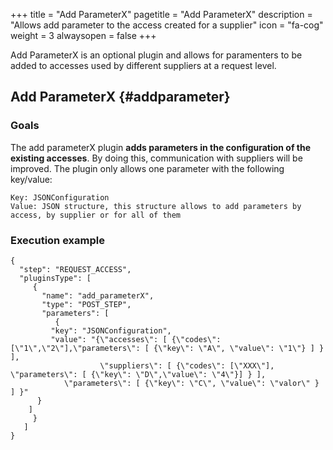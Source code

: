 +++
title = "Add ParameterX"
pagetitle = "Add ParameterX"
description = "Allows add parameter to the access created for a supplier"
icon = "fa-cog"
weight = 3
alwaysopen = false
+++

Add ParameterX is an optional plugin and allows for paramenters to be added to accesses used by different suppliers at a request level.

## Add ParameterX {#addparameter}

### Goals

The add parameterX plugin **adds parameters in the configuration of the existing accesses**. By doing this, communication with suppliers will be improved. The plugin only allows one parameter with the following key/value:

	Key: JSONConfiguration
	Value: JSON structure, this structure allows to add parameters by access, by supplier or for all of them

### Execution example


	{
	  "step": "REQUEST_ACCESS",
	  "pluginsType": [
	     {
	       "name": "add_parameterX",
	       "type": "POST_STEP",
	       "parameters": [
	          {
		     "key": "JSONConfiguration",
		     "value": "{\"accesses\": [ {\"codes\": [\"1\",\"2\"],\"parameters\": [ {\"key\": \"A\", \"value\": \"1\"} ] } ],
		                \"suppliers\": [ {\"codes\": [\"XXX\"], \"parameters\": [ {\"key\": \"D\",\"value\": \"4\"}] } ],
				\"parameters\": [ {\"key\": \"C\", \"value\": \"valor\" } ] }"
		  }
		]
	     }
	   ]
	}
```
